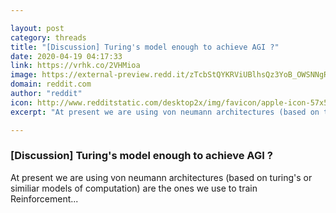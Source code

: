 ```yaml
---

layout: post
category: threads
title: "[Discussion] Turing's model enough to achieve AGI ?"
date: 2020-04-19 04:17:33
link: https://vrhk.co/2VHMioa
image: https://external-preview.redd.it/zTcbStQYKRViUBlhsQz3YoB_OWSNNgRT3XVz5X3YTbI.jpg?width=204&height=106.806282723&auto=webp&crop=204:106.806282723,smart&s=4fcaf003fe64729918a81131c5dad18753345348
domain: reddit.com
author: "reddit"
icon: http://www.redditstatic.com/desktop2x/img/favicon/apple-icon-57x57.png
excerpt: "At present we are using von neumann architectures (based on turing's or similiar models of computation) are the ones we use to train Reinforcement..."

---
```


### [Discussion] Turing's model enough to achieve AGI ?

At present we are using von neumann architectures (based on turing's or similiar models of computation) are the ones we use to train Reinforcement...